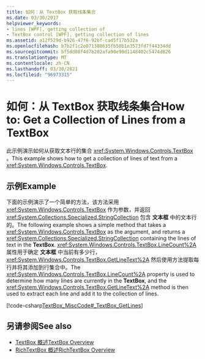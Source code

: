 ```yaml
---
title: 如何：从 TextBox 获取线条集合
ms.date: 03/30/2017
helpviewer_keywords:
- lines [WPF], getting collection of
- TextBox control [WPF], getting collection of lines
ms.assetid: a12f529d-b926-47f6-92bf-cad5f17b532a
ms.openlocfilehash: b7b2f1c2e071388635fb50b1e3573fd7f44334dd
ms.sourcegitcommit: bf5dd80f4d7b202afa90e90d1148402c5474d826
ms.translationtype: MT
ms.contentlocale: zh-CN
ms.lasthandoff: 03/30/2021
ms.locfileid: "96973315"
---
```

# <a name="how-to-get-a-collection-of-lines-from-a-textbox"></a><span data-ttu-id="c19dc-102">如何：从 TextBox 获取线条集合</span><span class="sxs-lookup"><span data-stu-id="c19dc-102">How to: Get a Collection of Lines from a TextBox</span></span>
<span data-ttu-id="c19dc-103">此示例演示如何从获取文本行的集合 <xref:System.Windows.Controls.TextBox> 。</span><span class="sxs-lookup"><span data-stu-id="c19dc-103">This example shows how to get a collection of lines of text from a <xref:System.Windows.Controls.TextBox>.</span></span>  
  
## <a name="example"></a><span data-ttu-id="c19dc-104">示例</span><span class="sxs-lookup"><span data-stu-id="c19dc-104">Example</span></span>  
 <span data-ttu-id="c19dc-105">下面的示例演示了一个简单的方法，该方法采用 <xref:System.Windows.Controls.TextBox> 作为参数，并返回 <xref:System.Collections.Specialized.StringCollection> 包含 **文本框** 中的文本行的。</span><span class="sxs-lookup"><span data-stu-id="c19dc-105">The following example shows a simple method that takes a <xref:System.Windows.Controls.TextBox> as the argument, and returns a <xref:System.Collections.Specialized.StringCollection> containing the lines of text in the **TextBox**.</span></span>  <span data-ttu-id="c19dc-106"><xref:System.Windows.Controls.TextBox.LineCount%2A>属性用于确定 **文本框** 中当前有多少行， <xref:System.Windows.Controls.TextBox.GetLineText%2A> 然后使用方法提取每行并将其添加到行集合中。</span><span class="sxs-lookup"><span data-stu-id="c19dc-106">The <xref:System.Windows.Controls.TextBox.LineCount%2A> property is used to determine how many lines are currently in the **TextBox**, and the <xref:System.Windows.Controls.TextBox.GetLineText%2A> method is then used to extract each line and add it to the collection of lines.</span></span>  
  
 [!code-csharp[TextBox_MiscCode#_TextBox_GetLines](~/samples/snippets/csharp/VS_Snippets_Wpf/TextBox_MiscCode/CSharp/Window1.xaml.cs#_textbox_getlines)]  
  
## <a name="see-also"></a><span data-ttu-id="c19dc-107">另请参阅</span><span class="sxs-lookup"><span data-stu-id="c19dc-107">See also</span></span>

- [<span data-ttu-id="c19dc-108">TextBox 概述</span><span class="sxs-lookup"><span data-stu-id="c19dc-108">TextBox Overview</span></span>](textbox-overview.md)
- [<span data-ttu-id="c19dc-109">RichTextBox 概述</span><span class="sxs-lookup"><span data-stu-id="c19dc-109">RichTextBox Overview</span></span>](richtextbox-overview.md)

